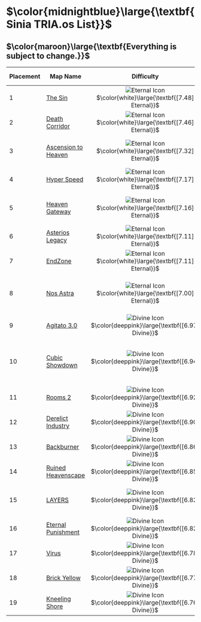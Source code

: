 # $\color{midnightblue}\large{\textbf{Sinia TRIA.os List}}$
## $\color{maroon}\large{\textbf{Everything is subject to change.}}$
<center>

| Placement | Map Name            | Difficulty     | Difficulty Indicators                               |
| --------- | ------------------- |:--------------:| --------------------------------------------------- |
| 1         | [The Sin](https://www.youtube.com/watch?v=byQ8L-aaFY0&t)             | ![Eternal Icon](https://cdn.discordapp.com/attachments/1327436582780796971/1327687167111073793/MGu3KXF.png?ex=6783f887&is=6782a707&hm=4b9641e197457cfd215f7367b9d1c8c9079ec2eef41089c6a920df5fc48ebbd9&) $\color{white}\large{\textbf{[7.48] Eternal}}$ | Raw, Jank, Endurance, Luck                          |
| 2         | [Death Corridor](https://www.youtube.com/watch?v=CX30PQC-tVc&t)      | ![Eternal Icon](https://cdn.discordapp.com/attachments/1327436582780796971/1327687167111073793/MGu3KXF.png?ex=6783f887&is=6782a707&hm=4b9641e197457cfd215f7367b9d1c8c9079ec2eef41089c6a920df5fc48ebbd9&)  $\color{white}\large{\textbf{[7.46] Eternal}}$ | Pace, Raw, Endurance                                |
| 3         | [Ascension to Heaven](https://www.youtube.com/watch?v=j3IoYLGceXQ&t) | ![Eternal Icon](https://cdn.discordapp.com/attachments/1327436582780796971/1327687167111073793/MGu3KXF.png?ex=6783f887&is=6782a707&hm=4b9641e197457cfd215f7367b9d1c8c9079ec2eef41089c6a920df5fc48ebbd9&)  $\color{white}\large{\textbf{[7.32] Eternal}}$ | Endurance, Pace, Dexterity, Dynamic                 |
| 4         | [Hyper Speed](https://www.youtube.com/watch?v=q53uj2_VaM4&t)         | ![Eternal Icon](https://cdn.discordapp.com/attachments/1327436582780796971/1327687167111073793/MGu3KXF.png?ex=6783f887&is=6782a707&hm=4b9641e197457cfd215f7367b9d1c8c9079ec2eef41089c6a920df5fc48ebbd9&)  $\color{white}\large{\textbf{[7.17] Eternal}}$ | Pace, Endurance, Dexterity                          |
| 5         | [Heaven Gateway](https://www.youtube.com/watch?v=Nc5qbnbUEMw&t)      | ![Eternal Icon](https://cdn.discordapp.com/attachments/1327436582780796971/1327687167111073793/MGu3KXF.png?ex=6783f887&is=6782a707&hm=4b9641e197457cfd215f7367b9d1c8c9079ec2eef41089c6a920df5fc48ebbd9&)  $\color{white}\large{\textbf{[7.16] Eternal}}$ | Endurance, Pace, Dexterity, Dynamic                 |
| 6         | [Asterios Legacy](https://www.youtube.com/watch?v=jBRnuFRWH_c)     | ![Eternal Icon](https://cdn.discordapp.com/attachments/1327436582780796971/1327687167111073793/MGu3KXF.png?ex=6783f887&is=6782a707&hm=4b9641e197457cfd215f7367b9d1c8c9079ec2eef41089c6a920df5fc48ebbd9&)  $\color{white}\large{\textbf{[7.11] Eternal}}$ | Pace, Raw, Memory                                   |
| 7         | [EndZone](https://www.youtube.com/watch?v=UB4tNo2ShjM&t=273s&pp=ygUPZW5kem9uZSB0cmlhIG9z)             | ![Eternal Icon](https://cdn.discordapp.com/attachments/1327436582780796971/1327687167111073793/MGu3KXF.png?ex=6783f887&is=6782a707&hm=4b9641e197457cfd215f7367b9d1c8c9079ec2eef41089c6a920df5fc48ebbd9&)  $\color{white}\large{\textbf{[7.11] Eternal}}$ | Endurance, Pace                                     |
| 8         | [Nos Astra](https://www.youtube.com/watch?v=GEIhjIgeMhU&t=148s&pp=ygURbm9zIGFzdHJhIHRyaWEgb3M%3D)           | ![Eternal Icon](https://cdn.discordapp.com/attachments/1327436582780796971/1327687167111073793/MGu3KXF.png?ex=6783f887&is=6782a707&hm=4b9641e197457cfd215f7367b9d1c8c9079ec2eef41089c6a920df5fc48ebbd9&)  $\color{white}\large{\textbf{[7.00] Eternal}}$ | Pace, Dynamic, Dexterity, Client Objects            |
| 9         | [Agitato 3.0](https://www.youtube.com/watch?v=X4fz2XGM2Uo&pp=ygUTYWdpdGF0byAzLjAgdHJpYSBvcw%3D%3D)          | ![Divine Icon](https://cdn.discordapp.com/attachments/1327548822280474674/1327686811291746448/oKC6QjC.png?ex=6783f833&is=6782a6b3&hm=502b5ab4863e5109198fdfb52f2d7861343af167124b061678374aea8a45aec4&)  $\color{deeppink}\large{\textbf{[6.97] Divine}}$ | Endurance, Pace                                     |
| 10        | [Cubic Showdown](https://www.youtube.com/watch?v=KxKd-5tRz3o&pp=ygUWY3ViaWMgc2hvd2Rvd24gdHJpYSBvcw%3D%3D)       | ![Divine Icon](https://cdn.discordapp.com/attachments/1327548822280474674/1327686811291746448/oKC6QjC.png?ex=6783f833&is=6782a6b3&hm=502b5ab4863e5109198fdfb52f2d7861343af167124b061678374aea8a45aec4&)  $\color{deeppink}\large{\textbf{[6.94] Divine}}$ | Dynamic, Pace, Endurance, Dexterity, Client Objects |
| 11        | [Rooms 2](https://www.youtube.com/watch?v=tcpvubF4XXM&t=37s&pp=ygUPcm9vbXMgMiB0cmlhIG9z)             | ![Divine Icon](https://cdn.discordapp.com/attachments/1327548822280474674/1327686811291746448/oKC6QjC.png?ex=6783f833&is=6782a6b3&hm=502b5ab4863e5109198fdfb52f2d7861343af167124b061678374aea8a45aec4&)  $\color{deeppink}\large{\textbf{[6.92] Divine}}$  | Pace, Endurance, ???                                |
| 12        | [Derelict Industry](https://www.youtube.com/watch?v=MnpzU31sC2A&pp=ygUZZGVyZWxpY3QgaW5kc3V0cnkgdHJpYSBvcw%3D%3D)   | ![Divine Icon](https://cdn.discordapp.com/attachments/1327548822280474674/1327686811291746448/oKC6QjC.png?ex=6783f833&is=6782a6b3&hm=502b5ab4863e5109198fdfb52f2d7861343af167124b061678374aea8a45aec4&)   $\color{deeppink}\large{\textbf{[6.90] Divine}}$ | Pace, Endurance                                     |
| 13        | [Backburner](https://www.youtube.com/watch?v=aAQp3xQmvkk&pp=ygUZZGVyZWxpY3QgaW5kc3V0cnkgdHJpYSBvcw%3D%3D)          | ![Divine Icon](https://cdn.discordapp.com/attachments/1327548822280474674/1327686811291746448/oKC6QjC.png?ex=6783f833&is=6782a6b3&hm=502b5ab4863e5109198fdfb52f2d7861343af167124b061678374aea8a45aec4&)  $\color{deeppink}\large{\textbf{[6.86] Divine}}$ | ???                                                 |
| 14        | [Ruined Heavenscape](https://www.youtube.com/watch?v=wiLSjFq4ZMM&pp=ygUacnVpbmVkIGhlYXZlbnNjYXBlIHRyaWEgb3M%3D)  | ![Divine Icon](https://cdn.discordapp.com/attachments/1327548822280474674/1327686811291746448/oKC6QjC.png?ex=6783f833&is=6782a6b3&hm=502b5ab4863e5109198fdfb52f2d7861343af167124b061678374aea8a45aec4&)  $\color{deeppink}\large{\textbf{[6.85] Divine}}$  | Pace, Dynamic, Dexterity                            |
| 15        | [LAYERS](https://www.youtube.com/watch?v=4cJQbJ6AtsY&pp=ygUObGF5ZXJzIHRyaWEgb3M%3D)              | ![Divine Icon](https://cdn.discordapp.com/attachments/1327548822280474674/1327686811291746448/oKC6QjC.png?ex=6783f833&is=6782a6b3&hm=502b5ab4863e5109198fdfb52f2d7861343af167124b061678374aea8a45aec4&)  $\color{deeppink}\large{\textbf{[6.82] Divine}}$  | Pace, Dynamic, Client Objects                       |
| 16        | [Eternal Punishment](https://www.youtube.com/watch?v=CIuuBcTF4K4&pp=ygUaZXRlcm5hbCBwdW5pc2htZW50IHRyaWEgb3M%3D)  | ![Divine Icon](https://cdn.discordapp.com/attachments/1327548822280474674/1327686811291746448/oKC6QjC.png?ex=6783f833&is=6782a6b3&hm=502b5ab4863e5109198fdfb52f2d7861343af167124b061678374aea8a45aec4&)  $\color{deeppink}\large{\textbf{[6.82] Divine}}$  | Pace, Raw, Dexterity  
| 17        | [Virus](https://www.youtube.com/watch?v=Aksg2Q2XMsw&pp=ygUNdmlydXMgdHJpYSBvcw%3D%3D)              | ![Divine Icon](https://cdn.discordapp.com/attachments/1327548822280474674/1327686811291746448/oKC6QjC.png?ex=6783f833&is=6782a6b3&hm=502b5ab4863e5109198fdfb52f2d7861343af167124b061678374aea8a45aec4&)  $\color{deeppink}\large{\textbf{[6.78] Divine}}$  | ???                                                 |
| 18        | [Brick Yellow](https://www.youtube.com/watch?v=RVjEBdcumOU&pp=ygUUYnJpY2sgeWVsbG93IHRyaWEgb3M%3D)              | ![Divine Icon](https://cdn.discordapp.com/attachments/1327548822280474674/1327686811291746448/oKC6QjC.png?ex=6783f833&is=6782a6b3&hm=502b5ab4863e5109198fdfb52f2d7861343af167124b061678374aea8a45aec4&)  $\color{deeppink}\large{\textbf{[6.77] Divine}}$  | ???                                                 |
| 19        | [Kneeling Shore](https://www.youtube.com/watch?v=c7TcImgWNgk&pp=ygUWa25lZWxpbmcgc2hvcmUgdHJpYSBvcw%3D%3D)              | ![Divine Icon](https://cdn.discordapp.com/attachments/1327548822280474674/1327686811291746448/oKC6QjC.png?ex=6783f833&is=6782a6b3&hm=502b5ab4863e5109198fdfb52f2d7861343af167124b061678374aea8a45aec4&)  $\color{deeppink}\large{\textbf{[6.76] Divine}}$  | ???                                                 |
</center>
